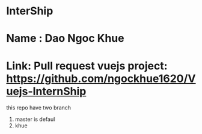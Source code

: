 # InterShip
# Name : Dao Ngoc Khue
# Link: Pull request vuejs project: https://github.com/ngockhue1620/Vuejs-InternShip
this repo have two branch
  1. master is defaul
  2. khue
